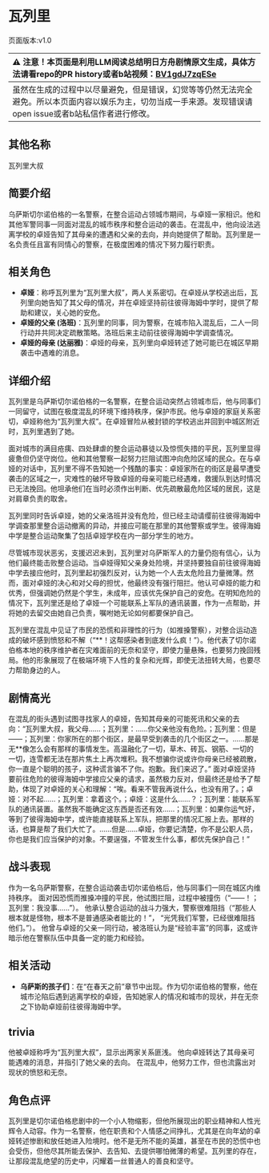 # 瓦列里
页面版本:v1.0
 

| :warning: 注意！本页面是利用LLM阅读总结明日方舟剧情原文生成，具体方法请看repo的PR history或者b站视频：[BV1gdJ7zqESe](https://www.bilibili.com/video/BV1gdJ7zqESe/)         |
|:----------------------------|
| 虽然在生成的过程中以尽量避免，但是错误，幻觉等等仍然无法完全避免。所以本页面内容以娱乐为主，切勿当成一手来源。发现错误请open issue或者b站私信作者进行修改。|



## 其他名称
瓦列里大叔
## 简要介绍
乌萨斯切尔诺伯格的一名警察，在整合运动占领城市期间，与卓娅一家相识。他和其他军警同事一同面对混乱的城市秩序和整合运动的袭击。在混乱中，他向设法逃离学校的卓娅告知了其母亲的遭遇和父亲的去向，并向她提供了帮助。瓦列里是一名负责任且富有同情心的警察，在极度困难的情况下努力履行职责。
## 相关角色
-   **卓娅**：称呼瓦列里为“瓦列里大叔”，两人关系密切。在卓娅从学校逃出后，瓦列里向她告知了其父母的情况，并在卓娅坚持前往彼得海姆中学时，提供了帮助和建议，关心她的安危。
-   **卓娅的父亲 (洛班)**：瓦列里的同事，同为警察，在城市陷入混乱后，二人一同行动并共同决定疏散策略。洛班后来主动前往彼得海姆中学调查情况。
-   **卓娅的母亲 (达丽雅)**：卓娅的母亲，瓦列里向卓娅转述了她可能已在城区早期袭击中遇难的消息。
## 详细介绍
瓦列里是乌萨斯切尔诺伯格的一名警察，在整合运动突然占领城市后，他与同事们一同留守，试图在极度混乱的环境下维持秩序，保护市民。他与卓娅的家庭关系密切，卓娅称他为“瓦列里大叔”。在卓娅冒险从被封锁的学校逃出并回到中城区附近时，瓦列里遇到了她。

面对城市的满目疮痍、四处肆虐的整合运动暴徒以及惊慌失措的平民，瓦列里显得疲惫但仍坚守岗位。他和其他警察一起努力拦阻试图冲向危险区域的民众。在与卓娅的对话中，瓦列里不得不告知她一个残酷的事实：卓娅家所在的街区是最早遭受袭击的区域之一，灾难性的破坏导致卓娅的母亲可能已经遇难，救援队到达时情况已无法挽回。他坦承他们在当时必须作出判断、优先疏散最危险区域的居民，这是对肩章负责的取舍。

瓦列里同时告诉卓娅，她的父亲洛班并没有危险，但已经主动请缨前往彼得海姆中学调查那里整合运动撤离的异动，并接应可能在那里的其他警察或学生。彼得海姆中学是整合运动聚集了包括卓娅学校在内一部分学生的地方。

尽管城市现状恶劣，支援迟迟未到，瓦列里对乌萨斯军人的力量仍抱有信心，认为他们最终能击败整合运动。当卓娅得知父亲身处险境，并坚持要独自前往彼得海姆中学去接应他时，瓦列里起初强烈反对，认为她一个人去太危险且力量微薄。然而，面对卓娅的决心和对父母的担忧，他最终没有强行阻拦。他认可卓娅的能力和优秀，但强调她仍然是个学生，未成年，应该优先保护自己的安危。在明知危险的情况下，瓦列里还是给了卓娅一个可能联系上军队的通讯装置，作为一点帮助，并将她的去留交由她自己负责，嘱咐她无论如何都要保护自己。

瓦列里在混乱中见证了市民的恐慌和非理性的行为（如推搡警察），对整合运动造成的破坏感到愤怒和不解（“**！这帮感染者到底发什么疯！”）。他代表了切尔诺伯格本地的秩序维护者在灾难面前的无奈和坚守，即使力量悬殊，也要努力挽回残局。他的形象展现了在极端环境下人性的复杂和光辉，即使无法扭转大局，也要尽力帮助身边的人。
## 剧情高光
在混乱的街头遇到试图寻找家人的卓娅，告知其母亲的可能死讯和父亲的去向：“瓦列里大叔，我父母......；瓦列里：......你父亲他没有危险。；瓦列里：但是——；瓦列里：你家所在的那个街区，是最早受到袭击的几个街区之一。......那是无**像怎么会有那样的事情发生。高温融化了一切，草木、砖瓦、钢筋、一切的一切，连雪都无法在那片焦土上再次堆积。我不想骗你说或许你母亲已经被疏散，你一直是个聪明的孩子，这种谎言骗不了你。抱歉。我们来迟了。”
面对卓娅坚持要前往危险的彼得海姆中学接应父亲的请求，虽然极力反对，但最终还是给予了帮助，体现了对卓娅的关心和理解：“唉。看来不管我再说什么，也没有用了。；卓娅：对不起......；瓦列里：拿着这个。；卓娅：这是什么......？；瓦列里：能联系军队的通讯装置。虽然我不能确定这东西是否还有效......；瓦列里：如果你运气好，等到了彼得海姆中学，或许能直接联系上军队，把那里的情况汇报上去。那样的话，也算是帮了我们大忙了。......但是......卓娅，你要记清楚，你不是公职人员，你也是我们应当保护的对象。不要逞强，不管发生什么事，都优先保护自己！”
## 战斗表现
作为一名乌萨斯警察，在整合运动袭击切尔诺伯格后，他与同事们一同在城区内维持秩序。
面对因恐慌而推搡冲撞的平民，他试图拦阻，过程中被撞伤（“——！；瓦列里：我没事......”）。
他承认整合运动的战斗力强大，警察很难阻挡（“那些人根本就是怪物，根本不是普通感染者能比的！”， “光凭我们军警，已经很难阻挡他们。”）。
他曾与卓娅的父亲一同行动，被洛班认为是“经验丰富”的同事，这或许暗示他在警察队伍中具备一定的能力和经验。
## 相关活动
-   **乌萨斯的孩子们**：在“在春天之前”章节中出现。作为切尔诺伯格的警察，他在城市沦陷后遇到逃离学校的卓娅，告知她家人的情况和城市的现状，并在无奈之下协助卓娅前往彼得海姆中学。
## trivia
他被卓娅称呼为“瓦列里大叔”，显示出两家关系匪浅。
他向卓娅转达了其母亲可能遇难的消息，并指引了她父亲的去向。
在混乱中，他努力工作，但也流露出对现状的愤怒和无奈。
## 角色点评
瓦列里是切尔诺伯格悲剧中的一个小人物缩影，但他所展现出的职业精神和人性光辉令人动容。作为一名警察，他在职责和个人情感之间挣扎，尤其是在向年幼的卓娅转述惨剧和放任她进入险境时。他不是无所不能的英雄，甚至在市民的恐慌中也会受伤，但他尽其所能去保护、去告知、去提供哪怕微薄的希望。瓦列里的存在，让那段混乱绝望的历史中，闪耀着一丝普通人的善良和坚守。